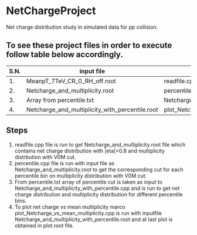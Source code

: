 # NetChargeProject
Net charge distribution study in simulated data for pp collision.

## To see these project files in order to execute follow table below accordingly.


 | S.N.| input file | .cpp file | output file |
 | --- | ----- | ---- | ------ |
 | 1.|MeanpT_7TeV_CR_0_RH_off.root | readfile.cpp | Netcharge_and_multiplicity.root|
 | 2.|Netcharge_and_multiplicity.root | percentile.cpp | percentile.txt |
 | 3.|Array from percentile.txt | Netcharge_and_multiplicity_with_percentile.cpp | Netcharge_and_multiplicity_with_percentile.root |
 | 4.|Netcharge_and_multiplicity_with_percentile.root | plot_Netcharge_vs_mean_multiplicity.cpp | plot.root |

## Steps
1. readfile.cpp file is run to get Netcharge_and_multiplicity.root file which contains net charge distribution with |eta|<0.8 and multiplicity distrbution with V0M cut.
2. percentile.cpp file is run with input file as Netcharge_and_multiplicity.root to get the corresponding cut for each percentile bin on multiplicity distribution with V0M cut.
3. From percentile.txt array of percentile cut is taken as input to Netcharge_and_multiplicity_with_percentile.cpp and is run to get net charge distribution and multiplicity distribution for different percentile bins.
4. To plot net charge vs mean multiplicity marco plot_Netcharge_vs_mean_multiplicity.cpp is run with inputfile Netcharge_and_multiplicity_with_percentile.root and at last plot is obtained in plot.root file.
